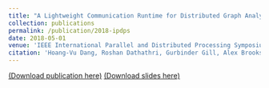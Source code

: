 ```yaml
---
title: "A Lightweight Communication Runtime for Distributed Graph Analytics"
collection: publications
permalink: /publication/2018-ipdps
date: 2018-05-01
venue: 'IEEE International Parallel and Distributed Processing Symposium (IPDPS)'
citation: 'Hoang-Vu Dang, Roshan Dathathri, Gurbinder Gill, Alex Brooks, Nikoli Dryden, Andrew Lenharth, Loc Hoang, Keshav Pingali, Marc Snir, “A Lightweight Communication Runtime for Distributed Graph Analytics,” Proceedings of the 32nd IEEE International Parallel and Distributed Processing Symposium (IPDPS), May 2018.'
---
```

[(Download publication here)](https://www.cs.utexas.edu/~roshan/LCI.pdf) [(Download slides here)](https://www.cs.utexas.edu/~roshan/LCI.pptx)
